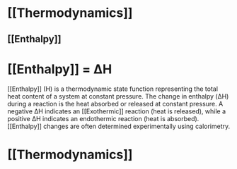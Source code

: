 # [[Thermodynamics]]

## [[Enthalpy]]
# **[[Enthalpy]] = ΔH**

[[Enthalpy]] (H) is a thermodynamic state function representing the total heat content of a system at constant pressure.  The change in enthalpy (ΔH) during a reaction is the heat absorbed or released at constant pressure.  A negative ΔH indicates an [[Exothermic]] reaction (heat is released), while a positive ΔH indicates an endothermic reaction (heat is absorbed).  [[Enthalpy]] changes are often determined experimentally using calorimetry.

# [[Thermodynamics]]